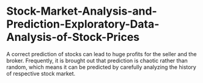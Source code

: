 # Stock-Market-Analysis-and-Prediction-Exploratory-Data-Analysis-of-Stock-Prices
A correct prediction of stocks can lead to huge profits for the seller and the broker. Frequently, it is brought out that prediction is chaotic rather than random, which means it can be predicted by carefully analyzing the history of respective stock market.
